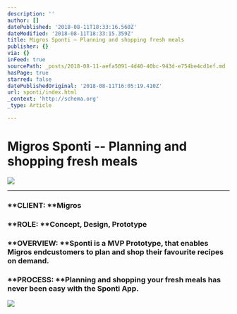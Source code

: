 ```yaml
---
description: ''
author: []
datePublished: '2018-08-11T18:33:16.560Z'
dateModified: '2018-08-11T18:33:15.359Z'
title: Migros Sponti – Planning and shopping fresh meals
publisher: {}
via: {}
inFeed: true
sourcePath: _posts/2018-08-11-aefa5091-4d40-40bc-943d-e754be4cd1ef.md
hasPage: true
starred: false
datePublishedOriginal: '2018-08-11T16:05:19.410Z'
url: sponti/index.html
_context: 'http://schema.org'
_type: Article

---
```

# Migros Sponti -- Planning and shopping fresh meals
![](https://the-grid-user-content.s3-us-west-2.amazonaws.com/a41b8283-fb09-43af-a36c-db1e6dab3af1.jpg)

---

### **CLIENT: **Migros 

### **ROLE: **Concept, Design, Prototype

### **OVERVIEW: **Sponti is a MVP Prototype, that enables Migros endcustomers to plan and shop their favourite recipes on demand.

### **PROCESS: **Planning and shopping your fresh meals has never been easy with the Sponti App.
![](https://s3-us-west-2.amazonaws.com/the-grid-img/p/15b64aafdbeef19db7c326ad1b0224cf9805eb99.png)